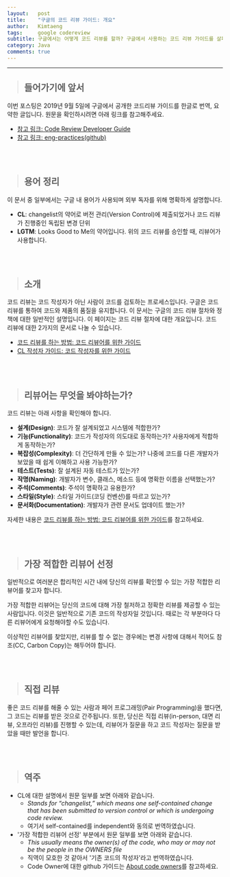 ```yaml
---
layout:   post
title:    "구글의 코드 리뷰 가이드: 개요"
author:   Kimtaeng
tags: 	  google codereview
subtitle: 구글에서는 어떻게 코드 리뷰를 할까? 구글에서 사용하는 코드 리뷰 가이드를 살펴보자.
category: Java
comments: true
---
```


<hr/>

> ## 들어가기에 앞서

이번 포스팅은 2019년 9월 5일에 구글에서 공개한 코드리뷰 가이드를 한글로 번역, 요약한 글입니다.
원문을 확인하시려면 아래 링크를 참고해주세요. 

- <a href="https://google.github.io/eng-practices" target="_blank" rel="nofollow">참고 링크: 
Code Review Developer Guide</a>
- <a href="https://github.com/google/eng-practices" target="_blank" rel="nofollow">참고 링크:
eng-practices(github)</a>

<br/><br/>

> ## 용어 정리

이 문서 중 일부에서는 구글 내 용어가 사용되며 외부 독자를 위해 명확하게 설명합니다.

- **CL**: changelist의 약어로 버전 관리(Version Control)에 제출되었거나 코드 리뷰가 진행중인 독립된 변경 단위
- **LGTM**: Looks Good to Me의 약어입니다. 위의 코드 리뷰를 승인할 때, 리뷰어가 사용합니다.    


<br/><br/>

> ## 소개

코드 리뷰는 코드 작성자가 아닌 사람이 코드를 검토하는 프로세스입니다. 구글은 코드 리뷰를 통하여 코드와 제품의 품질을 유지합니다.
이 문서는 구글의 코드 리뷰 절차와 정책에 대한 일반적인 설명입니다.
이 페이지는 코드 리뷰 절차에 대한 개요입니다. 코드 리뷰에 대한 2가지의 문서로 나눌 수 있습니다.

- <a href="" target="_blank">코드 리뷰를 하는 방법: 코드 리뷰어를 위한 가이드</a>
- <a href="" target="_blank">CL 작성자 가이드: 코드 작성자를 위한 가이드</a>


<br/><br/>

> ## 리뷰어는 무엇을 봐야하는가?

코드 리뷰는 아래 사항을 확인해야 합니다.

- **설계(Design)**: 코드가 잘 설계되었고 시스템에 적합한가?
- **기능(Functionality)**: 코드가 작성자의 의도대로 동작하는가? 사용자에게 적합하게 동작하는가?
- **복잡성(Complexity)**: 더 간단하게 만들 수 있는가? 나중에 코드를 다른 개발자가 보았을 때 쉽게 이해하고 사용 가능한가?
- **테스트(Tests)**: 잘 설계된 자동 테스트가 있는가?
- **작명(Naming)**: 개발자가 변수, 클래스, 메소드 등에 명확한 이름을 선택했는가?
- **주석(Comments)**: 주석이 명확하고 유용한가?
- **스타일(Style)**: 스타일 가이드(코딩 컨벤션)를 따르고 있는가?
- **문서화(Documentation)**: 개발자가 관련 문서도 업데이트 했는가?

자세한 내용은 <a href="" target="_blank">코드 리뷰를 하는 방법: 코드 리뷰어를 위한 가이드</a>를 참고하세요.

<br/><br/>

> ## 가장 적합한 리뷰어 선정

일반적으로 여러분은 합리적인 시간 내에 당신의 리뷰를 확인할 수 있는 가장 적합한 리뷰어를 찾고자 합니다.

가장 적합한 리뷰어는 당신의 코드에 대해 가장 철저하고 정확한 리뷰를 제공할 수 있는 사람입니다.
이것은 일반적으로 기존 코드의 작성자일 것입니다. 때로는 각 부분마다 다른 리뷰어에게 요청해야할 수도 있습니다.

이상적인 리뷰어를 찾았지만, 리뷰를 할 수 없는 경우에는 변경 사항에 대해서 적어도 참조(CC, Carbon Copy)는 해두어야 합니다.

<br/><br/>

> ## 직접 리뷰

좋은 코드 리뷰를 해줄 수 있는 사람과 페어 프로그래밍(Pair Programming)을 했다면, 그 코드는 리뷰를 받은 것으로 간주됩니다.
또한, 당신은 직접 리뷰(in-person, 대면 리뷰, 오프라인 리뷰)를 진행할 수 있는데, 리뷰어가 질문을 하고 코드 작성자는 질문을 받았을 때만 발언을 합니다.

<br/><br/>

> ## 역주

- CL에 대한 설명에서 원문 일부를 보면 아래와 같습니다.
  - _Stands for “changelist,” which means one self-contained change that has been submitted to version control or
  which is undergoing code review._
  - 여기서 self-contained를 independent와 동의로 번역하였습니다.
- '가장 적합한 리뷰어 선정' 부분에서 원문 일부를 보면 아래와 같습니다.
  - _This usually means the owner(s) of the code, who may or may not be the people in the OWNERS file_
  - 직역이 모호한 것 같아서 '기존 코드의 작성자'라고 번역하였습니다.
  - Code Owner에 대한 github 가이드는 <a href="https://help.github.com/en/articles/about-code-owners" 
  target="_blank" rel="nofollow">About code owners</a>를 참고하세요.